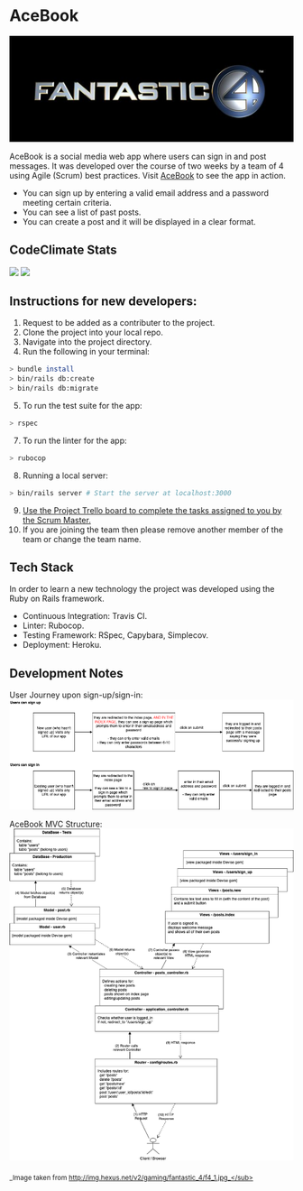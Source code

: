# AceBook
![Team Logo](./public/f4.jpg)

AceBook is a social media web app where users can sign in and post messages. It was developed over the course of two weeks by a team of 4 using Agile (Scrum) best practices.
Visit [AceBook](https://acebook-fantastic-four.herokuapp.com/) to see the app in action.
* You can sign up by entering a valid email address and a password meeting certain criteria.
* You can see a list of past posts.
* You can create a post and it will be displayed in a clear format.

## CodeClimate Stats
<a href="https://codeclimate.com/github/krisswiltshire30/acebook-fantastic-four/maintainability"><img src="https://api.codeclimate.com/v1/badges/31347d4c438f5024aec3/maintainability" /></a> <a href="https://codeclimate.com/github/krisswiltshire30/acebook-fantastic-four/test_coverage"><img src="https://api.codeclimate.com/v1/badges/31347d4c438f5024aec3/test_coverage" /></a>

## Instructions for new developers:

1. Request to be added as a contributer to the project.
2. Clone the project into your local repo.
3. Navigate into the project directory.
4. Run the following in your terminal:
```bash
> bundle install
> bin/rails db:create
> bin/rails db:migrate
```
5. To run the test suite for the app:
```bash
> rspec
```
7. To run the linter for the app:
```bash
> rubocop
```
8. Running a local server:
```bash
> bin/rails server # Start the server at localhost:3000
```
9. [Use the Project Trello board to complete the tasks assigned to you by the Scrum Master.](https://trello.com/b/1NSTnYaN/fantastic-four-acebook)
10. If you are joining the team then please remove another member of the team or change the team name.

## Tech Stack

In order to learn a new technology the project was developed using the Ruby on Rails framework.
* Continuous Integration: Travis CI.
* Linter: Rubocop.
* Testing Framework: RSpec, Capybara, Simplecov.
* Deployment: Heroku.

## Development Notes

User Journey upon sign-up/sign-in:
![User Journey](./public/userJourney.png)

AceBook MVC Structure:
![MVC Structure](./public/Acebook-MVC-Model.png)


<sub>_Image taken from http://img.hexus.net/v2/gaming/fantastic_4/f4_1.jpg_</sub>
